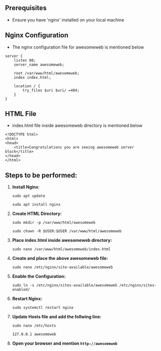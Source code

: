 ## Prerequisites
  - Ensure you have 'nginx' installed on your local machine

## Nginx Configuration
  - The nginx configuration file for awesomeweb is mentioned below
```
server {
    listen 80;
    server_name awesomeweb;

    root /var/www/html/awesomeweb;
    index index.html;

    location / {
        try_files $uri $uri/ =404;
    }
}

```

## HTML File
  - index.html file inside awesomeweb directory is mentioned below
```
<!DOCTYPE html>
<html>
<head>
    <title>Congratulations you are seeing awesomeweb server block</title>
</head>
</html>
```

## Steps to be performed:

1. **Install Nginx**:
   
    `sudo apt update`
   
    `sudo apt install nginx`
    

2. **Create HTML Directory:**
   
    `sudo mkdir -p /var/www/html/awesomeweb`
   
    `sudo chown -R $USER:$USER /var/www/html/awesomeweb`
    

3. **Place index.html inside awesomeweb directory:**
    
    `sudo nano /var/www/html/awesomeweb/index.html`
    

4. **Create and place the above awesomeweb file:**
    
    `sudo nano /etc/nginx/site-available/awesomeweb`
    

5. **Enable the Configuration:**

   `sudo ln -s /etc/nginx/sites-available/awesomeweb /etc/nginx/sites-enabled/`

6. **Restart Nginx:**   

   `sudo systemctl restart nginx`

7. **Update Hosts file and add the follwing line:**

    `sudo nano /etc/hosts`

    `127.0.0.1 awesomeweb`

8. **Open your browser and mention `http://awesomeweb`**    
    

